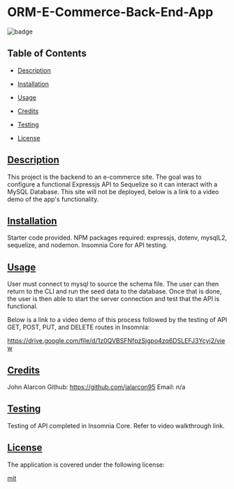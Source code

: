 # ORM-E-Commerce-Back-End-App


![badge](https://img.shields.io/badge/license-mit-blue)
    

## Table of Contents

  * [Description](#description)
  * [Installation](#install)
  * [Usage](#usage)
  * [Credits](#credits)
  * [Testing](#test)
  
  * [License](#license)

## [Description](#table-of-contents)

This project is the backend to an e-commerce site. The goal was to configure a functional Expressjs API to Sequelize so it can interact with a MySQL Database. This site will not be deployed, below is a link to a video demo of the app's functionality.  

## [Installation](#table-of-contents)

Starter code provided. NPM packages required: expressjs, dotenv, mysqlL2, sequelize, and nodemon. Insomnia Core for API testing. 

## [Usage](#table-of-contents)

User must connect to mysql to source the schema file. The user can then return to the CLI and run the seed data to the database. Once that is done, the user is then able to start the server connection and test that the API is functional.

Below is a link to a video demo of this process followed by the testing of 
API GET, POST, PUT, and DELETE routes in Insomnia:

https://drive.google.com/file/d/1z0QVBSFNfpzSjgpo4zq6DSLEFJ3Ycyj2/view

## [Credits](#table-of-contents)

  John Alarcon Github: https://github.com/jalarcon95 Email: n/a

## [Testing](#table-of-contents)

  Testing of API completed in Insomnia Core. Refer to video walkthrough link.

  
## [License](#table-of-contents)
    
  The application is covered under the following license:
    
  
  [mit](https://choosealicense.com/licenses/mit)
    
